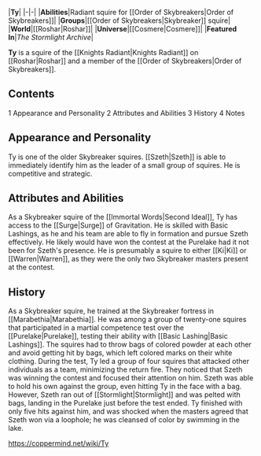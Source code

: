 |**Ty**|
|-|-|
|**Abilities**|Radiant squire for [[Order of Skybreakers\|Order of Skybreakers]]|
|**Groups**|[[Order of Skybreakers\|Skybreaker]] squire|
|**World**|[[Roshar\|Roshar]]|
|**Universe**|[[Cosmere\|Cosmere]]|
|**Featured In**|*The Stormlight Archive*|

**Ty** is a squire of the [[Knights Radiant\|Knights Radiant]] on [[Roshar\|Roshar]] and a member of the [[Order of Skybreakers\|Order of Skybreakers]].

## Contents

1 Appearance and Personality
2 Attributes and Abilities
3 History
4 Notes


## Appearance and Personality
Ty is one of the older Skybreaker squires. [[Szeth\|Szeth]] is able to immediately identify him as the leader of a small group of squires. He is competitive and strategic.

## Attributes and Abilities
As a Skybreaker squire of the [[Immortal Words\|Second Ideal]], Ty has access to the [[Surge\|Surge]] of Gravitation. He is skilled with Basic Lashings, as he and his team are able to fly in formation and pursue Szeth effectively. He likely would have won the contest at the Purelake had it not been for Szeth's presence.
He is presumably a squire to either [[Ki\|Ki]] or [[Warren\|Warren]], as they were the only two Skybreaker masters present at the contest.

## History
As a Skybreaker squire, he trained at the Skybreaker fortress in [[Marabethia\|Marabethia]].
He was among a group of twenty-one squires that participated in a martial competence test over the [[Purelake\|Purelake]], testing their ability with [[Basic Lashing\|Basic Lashings]]. The squires had to throw bags of colored powder at each other and avoid getting hit by bags, which left colored marks on their white clothing. During the test, Ty led a group of four squires that attacked other individuals as a team, minimizing the return fire. They noticed that Szeth was winning the contest and focused their attention on him. Szeth was able to hold his own against the group, even hitting Ty in the face with a bag. However, Szeth ran out of [[Stormlight\|Stormlight]] and was pelted with bags, landing in the Purelake just before the test ended. Ty finished with only five hits against him, and was shocked when the masters agreed that Szeth won via a loophole; he was cleansed of color by swimming in the lake.



https://coppermind.net/wiki/Ty